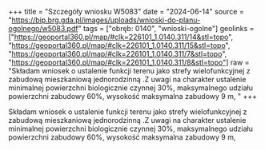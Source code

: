 +++
title = "Szczegóły wniosku W5083"
date = "2024-06-14"
source = "https://bip.brg.gda.pl/images/uploads/wnioski-do-planu-ogolnego/w5083.pdf"
tags = ["obręb: 0140", "wnioski-ogolne"]
geolinks = ["https://geoportal360.pl/map/#clk=226101_1.0140.311/14&stl=topo", "https://geoportal360.pl/map/#clk=226101_1.0140.311/15&stl=topo", "https://geoportal360.pl/map/#clk=226101_1.0140.311/7&stl=topo", "https://geoportal360.pl/map/#clk=226101_1.0140.311/8&stl=topo"]
raw = "Składam wniosek o ustalenie funkcji terenu jako strefy wielofunkcyjnej z zabudową mieszkaniową jednorodzinną .Z uwagi na charakter ustalenie minimalnej powierzchni biologicznie czynnej 30%, maksymalnego udziału powierzchni zabudowy 60%, wysokość maksymalna zabudowy 9 m, "
+++

Składam wniosek o ustalenie funkcji terenu jako strefy wielofunkcyjnej z zabudową
mieszkaniową jednorodzinną .Z uwagi na charakter ustalenie minimalnej powierzchni
biologicznie czynnej 30%, maksymalnego udziału powierzchni zabudowy 60%, wysokość
maksymalna zabudowy 9 m,



